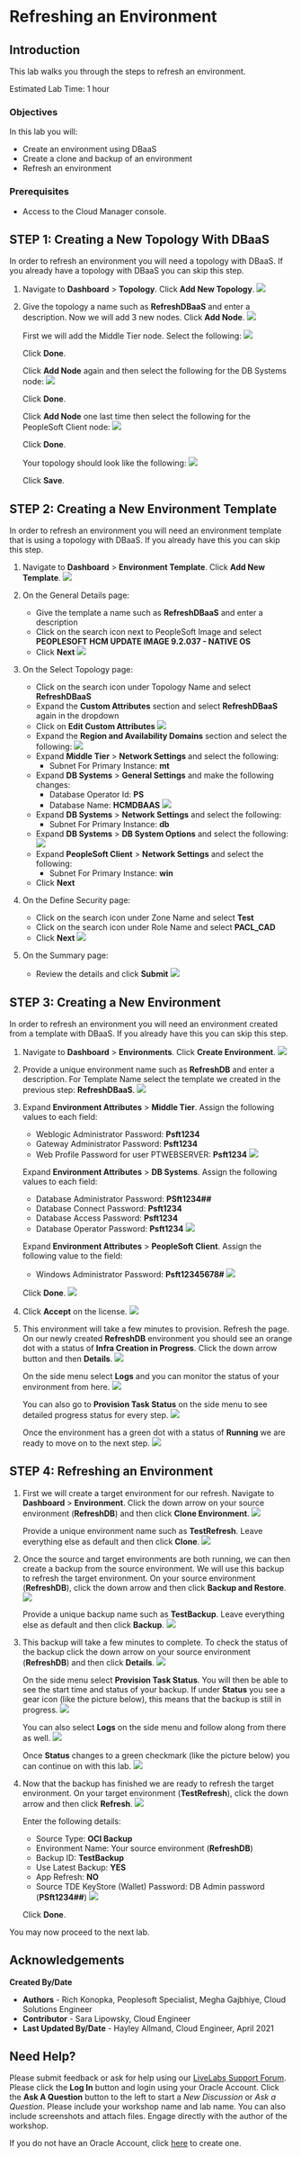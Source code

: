 # Refreshing an Environment

## Introduction
This lab walks you through the steps to refresh an environment.

Estimated Lab Time: 1 hour

### Objectives
In this lab you will:
* Create an environment using DBaaS
* Create a clone and backup of an environment
* Refresh an environment

### Prerequisites
- Access to the Cloud Manager console.

## **STEP 1**: Creating a New Topology With DBaaS

In order to refresh an environment you will need a topology with DBaaS. If you already have a topology with DBaaS you can skip this step.

1.  Navigate to **Dashboard** > **Topology**. Click **Add New Topology**.
    ![](./images/topology.png "")

2.  Give the topology a name such as **RefreshDBaaS** and enter a description. Now we will add 3 new nodes. Click **Add Node**.
    ![](./images/topname.png "")

    First we will add the Middle Tier node. Select the following:
    ![](./images/mid.png "")
    
    Click **Done**.
    
    Click **Add Node** again and then select the following for the DB Systems node: 
    ![](./images/db.png "")
    
    Click **Done**.
    
    Click **Add Node** one last time then select the following for the PeopleSoft Client node: 
    ![](./images/client.png "")
    
    Click **Done**.

    Your topology should look like the following:
    ![](./images/topologyfinal.png "")
    
    Click **Save**.

## **STEP 2**: Creating a New Environment Template

In order to refresh an environment you will need an environment template that is using a topology with DBaaS. If you already have this you can skip this step.

1.  Navigate to **Dashboard** > **Environment Template**. 
    Click **Add New Template**.
    ![](./images/template.png "")

2.  On the General Details page:
    * Give the template a name such as **RefreshDBaaS** and enter a description
    * Click on the search icon next to PeopleSoft Image and select **PEOPLESOFT HCM UPDATE IMAGE 9.2.037 - NATIVE OS** 
    * Click **Next**
    ![](./images/tempname.png "")

3.  On the Select Topology page:
    * Click on the search icon under Topology Name and select **RefreshDBaaS**
    * Expand the **Custom Attributes** section and select **RefreshDBaaS** again in  the dropdown
    * Click on **Edit Custom Attributes**
    ![](./images/attributes.png "")   
    * Expand the **Region and Availability Domains** section and select the following: 
    ![](./images/regionad.png "")
    * Expand **Middle Tier** > **Network Settings** and select the following:
        * Subnet For Primary Instance: **mt**
    * Expand **DB Systems** > **General Settings** and make the following changes:
        * Database Operator Id: **PS**
        * Database Name: **HCMDBAAS**
    ![](./images/dbps.png "")
    * Expand **DB Systems** > **Network Settings** and select the following:
        * Subnet For Primary Instance: **db**
    * Expand **DB Systems** > **DB System Options** and select the following:
    ![](./images/dboptions.png "")
    * Expand **PeopleSoft Client** > **Network Settings** and select the following:
        * Subnet For Primary Instance: **win**
    * Click **Next**

4.  On the Define Security page:
    * Click on the search icon under Zone Name and select **Test**
    * Click on the search icon under Role Name and select **PACL_CAD**
    * Click **Next**
    ![](./images/testpacl.png "")

5.  On the Summary page:
    * Review the details and click **Submit**
    ![](./images/save.png "")

## **STEP 3**: Creating a New Environment

In order to refresh an environment you will need an environment created from a template with DBaaS. If you already have this you can skip this step.

1.  Navigate to **Dashboard** > **Environments**. Click **Create Environment**.
    ![](./images/env.png "")

2.  Provide a unique environment name such as **RefreshDB** and enter a description. For Template Name select the template we created in the previous step: **RefreshDBaaS**. 
    ![](./images/envcreate.png "")

3.  Expand **Environment Attributes** > **Middle Tier**. Assign the following values to each field:
    * Weblogic Administrator Password: **Psft1234**
    * Gateway Administrator Password: **Psft1234**
    * Web Profile Password for user PTWEBSERVER: **Psft1234**
    ![](./images/midcred.png "")

    Expand **Environment Attributes** > **DB Systems**. Assign the following values to each field:
    * Database Administrator Password: **PSft1234##**
    * Database Connect Password: **Psft1234**
    * Database Access Password: **Psft1234**
    * Database Operator Password: **Psft1234**
    ![](./images/dbcred.png "")

    Expand **Environment Attributes** > **PeopleSoft Client**. Assign the following value to the field:
    * Windows Administrator Password: **Psft12345678#**
    ![](./images/pscred.png "")
    
    Click **Done**.
    ![](./images/clonetop1.png "")

4.  Click **Accept** on the license.
    ![](./images/license.png "")

5.  This environment will take a few minutes to provision. Refresh the page. On our newly created **RefreshDB** environment you should see an orange dot with a status of **Infra Creation in Progress**. Click the down arrow button and then **Details**.
    ![](./images/details2.png "")
    
    On the side menu select **Logs** and you can monitor the status of your environment from here.
    ![](./images/createenv.png "")
    
    You can also go to **Provision Task Status** on the side menu to see detailed progress status for every step.
    ![](./images/provisionstatus.png "")
    
    Once the environment has a green dot with a status of **Running** we are ready to move on to the next step.
    ![](./images/.png "")

## **STEP 4**: Refreshing an Environment

1.  First we will create a target environment for our refresh. 
    Navigate to **Dashboard** > **Environment**.
    Click the down arrow on your source environment (**RefreshDB**) and then click **Clone Environment**.
    ![](./images/clone.png "")

    Provide a unique environment name such as **TestRefresh**. Leave everything else as default and then click **Clone**.
    ![](./images/testrefresh.png "")    

2.  Once the source and target environments are both running, we can then create
    a backup from the source environment. We will use this backup to refresh the target environment.
    On your source environment (**RefreshDB**), click the down arrow and then click **Backup and Restore**. 
    ![](./images/backup.png "")

    Provide a unique backup name such as **TestBackup**. Leave everything else as default and then click **Backup**.
    ![](./images/testbackup.png "")

3.  This backup will take a few minutes to complete. To check the status of the backup click the down arrow on your source environment (**RefreshDB**) and then click **Details**.
    ![](./images/details.png "")

    On the side menu select **Provision Task Status**. You will then be able to see the start time and status of your backup. If under **Status** you see a gear icon (like the picture below), this means that the backup is still in progress.
    ![](./images/gears.png "")
    
    You can also select **Logs** on the side menu and follow along from there as well.
    ![](./images/logs.png "")

    Once **Status** changes to a green checkmark (like the picture below) you can continue on with this lab. 
    ![](./images/green.png "")   

5.  Now that the backup has finished we are ready to refresh the target environment. 
    On your target environment (**TestRefresh**), click the down arrow and then click **Refresh**.
    ![](./images/refreshtest.png "")

    Enter the following details:
    * Source Type: **OCI Backup**
    * Environment Name: Your source environment (**RefreshDB**)
    * Backup ID: **TestBackup**
    * Use Latest Backup: **YES**
    * App Refresh: **NO**
    * Source TDE KeyStore (Wallet) Password: DB Admin password (**PSft1234##**)
    ![](./images/addrefresh.png "")

    Click **Done**.

You may now proceed to the next lab.

## Acknowledgements

**Created By/Date**   
* **Authors** - Rich Konopka, Peoplesoft Specialist, Megha Gajbhiye, Cloud Solutions Engineer
* **Contributor** -  Sara Lipowsky, Cloud Engineer
* **Last Updated By/Date** - Hayley Allmand, Cloud Engineer, April 2021

## Need Help?
Please submit feedback or ask for help using our [LiveLabs Support Forum](https://community.oracle.com/tech/developers/categories/Migrate%20SaaS%20to%20OCI). Please click the **Log In** button and login using your Oracle Account. Click the **Ask A Question** button to the left to start a *New Discussion* or *Ask a Question*.  Please include your workshop name and lab name.  You can also include screenshots and attach files.  Engage directly with the author of the workshop.

If you do not have an Oracle Account, click [here](https://profile.oracle.com/myprofile/account/create-account.jspx) to create one.